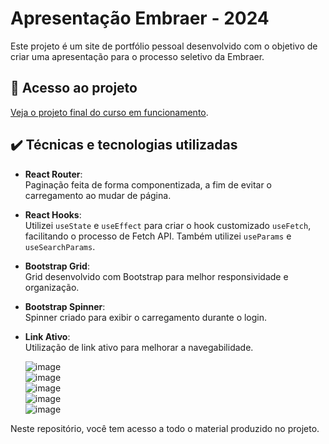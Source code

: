 # Apresentação Embraer - 2024  

Este projeto é um site de portfólio pessoal desenvolvido com o objetivo de criar uma apresentação para o processo seletivo da Embraer.


## 📁 Acesso ao projeto  

[Veja o projeto final do curso em funcionamento](https://lshv04.github.io/embraer2024/#/).  

## ✔️ Técnicas e tecnologias utilizadas  

- **React Router**:  
  Paginação feita de forma componentizada, a fim de evitar o carregamento ao mudar de página.  
- **React Hooks**:  
  Utilizei `useState` e `useEffect` para criar o hook customizado `useFetch`, facilitando o processo de Fetch API. Também utilizei `useParams` e `useSearchParams`.  
- **Bootstrap Grid**:  
  Grid desenvolvido com Bootstrap para melhor responsividade e organização.  
- **Bootstrap Spinner**:  
  Spinner criado para exibir o carregamento durante o login.  
- **Link Ativo**:  
  Utilização de link ativo para melhorar a navegabilidade.  

  ![image](https://github.com/user-attachments/assets/ea111e31-ded6-468e-81d5-78d3793dbd4a)  
  ![image](https://github.com/user-attachments/assets/966c5286-78dc-4a7e-9f2a-4de9fbc51df6)  
  ![image](https://github.com/user-attachments/assets/4e9d9eef-4dd1-42d8-88c2-bd4711b8c9e1)  
  ![image](https://github.com/user-attachments/assets/9b83ef3f-540b-4707-a3e8-bc608a6503a5)  
  ![image](https://github.com/user-attachments/assets/b3421264-c875-4fd0-9aa7-d8e9218ba275)  







 

Neste repositório, você tem acesso a todo o material produzido no projeto.
